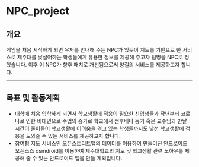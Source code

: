 # NPC_project

<NPC>

## 개요

게임을 처음 시작하게 되면 유저를 안내해 주는 NPC가 있듯이 지도를 기반으로 한 서비스로 제주대를 낯설어하는 학생들에게 유용한 정보를 제공해 주고자 팀명을 NPC로 정했습니다.
이후 이 NPC가 향후 패치로 개선됨으로써 양질의 서비스를 제공하고자 합니다.

---

## 목표 및 활동계획

- 대학에 처음 입학하게 되면서 학교생활에 적응이 필요한 신입생들과 작년부터 코로나로 인한 비대면으로 수업의 증가로 학교에서 선후배나 동기 혹은 교수님과 만날 시간이 줄어들어 학교생활에 어려움을 겪고 있는 학생들까지도 낯선 학교생활에 적응을 도와줄 수 있는 서비스를 제공하고자 합니다.
- 참여형 지도 서비스인 오픈스트리트맵의 데이터를 이용하여 만들어진 안드로이드 오픈소스 osmdroid를 이용하여 제주대학교의 지도 및 학교생활 관련 노하우를 제공해 줄 수 있는 안드로이드 앱을 만들 계획입니다.
